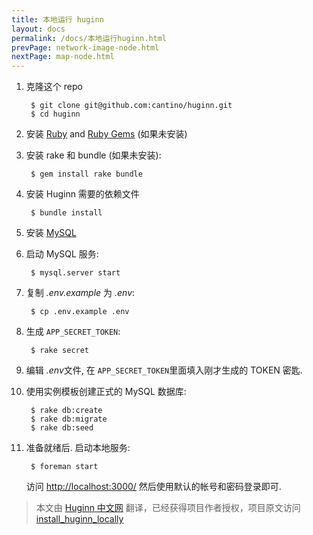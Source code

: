 ```yaml
---
title: 本地运行 huginn
layout: docs
permalink: /docs/本地运行huginn.html
prevPage: network-image-node.html
nextPage: map-node.html
---
```


1. 克隆这个 repo

        $ git clone git@github.com:cantino/huginn.git
        $ cd huginn

2. 安装 [Ruby](http://www.ruby-lang.org/en/downloads/) and [Ruby Gems](https://rubygems.org/pages/download) (如果未安装)

3. 安装 rake 和 bundle (如果未安装):

        $ gem install rake bundle

4. 安装 Huginn 需要的依赖文件

        $ bundle install

5. 安装 [MySQL](http://dev.mysql.com/downloads/)
6. 启动 MySQL 服务:

        $ mysql.server start

6. 复制 *.env.example* 为 *.env*:

        $ cp .env.example .env

8. 生成 `APP_SECRET_TOKEN`:

        $ rake secret

7. 编辑 *.env*文件, 在 `APP_SECRET_TOKEN`里面填入刚才生成的 TOKEN 密匙.
8. 使用实例模板创建正式的 MySQL 数据库:

        $ rake db:create
        $ rake db:migrate
        $ rake db:seed

8. 准备就绪后. 启动本地服务: 

        $ foreman start  

    访问 [http://localhost:3000/](http://localhost:3000/) 然后使用默认的帐号和密码登录即可.


> 本文由 [ Huginn 中文网](http://huginn.cn) 翻译，已经获得项目作者授权，项目原文访问 [install_huginn_locally](https://gist.github.com/mjhea0/b6b58eefc38985380ff9)

